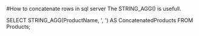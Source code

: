 #How to concatenate rows in sql server
The STRING_AGG() is usefull.

SELECT STRING_AGG(ProductName, ', ') AS ConcatenatedProducts
FROM Products;

